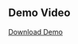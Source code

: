 ## Demo Video
[Download Demo](https://github.com/happycodebase/summerhackfest-2025/releases/download/v0.0.1/2025-09-15.01.31.34.mov)
